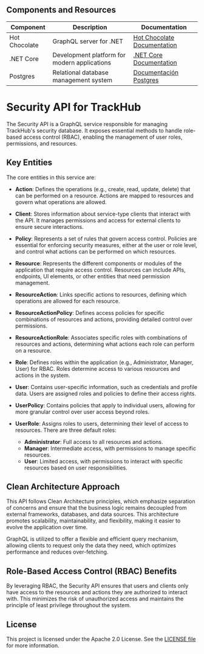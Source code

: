﻿## Components and Resources

| Component                | Description                                           | Documentation                                                                 |
|--------------------------|-------------------------------------------------------|-------------------------------------------------------------------------------|
| Hot Chocolate            | GraphQL server for .NET                               | [Hot Chocolate Documentation](https://chillicream.com/docs/hotchocolate/v13)  |
| .NET Core                | Development platform for modern applications          | [.NET Core Documentation](https://learn.microsoft.com/en-us/dotnet/core/whats-new/dotnet-9/overview) |
| Postgres                 | Relational database management system                 | [Documentación Postgres](https://www.postgresql.org/)                         |

# Security API for TrackHub

The Security API is a GraphQL service responsible for managing TrackHub's security database. It exposes essential methods to handle role-based access control (RBAC), enabling the management of user roles, permissions, and resources.

## Key Entities

The core entities in this service are:

- **Action**: Defines the operations (e.g., create, read, update, delete) that can be performed on a resource. Actions are mapped to resources and govern what operations are allowed.

- **Client**: Stores information about service-type clients that interact with the API. It manages permissions and access for external clients to ensure secure interactions.

- **Policy**: Represents a set of rules that govern access control. Policies are essential for enforcing security measures, either at the user or role level, and control what actions can be performed on which resources.

- **Resource**: Represents the different components or modules of the application that require access control. Resources can include APIs, endpoints, UI elements, or other entities that need permission management.

- **ResourceAction**: Links specific actions to resources, defining which operations are allowed for each resource.

- **ResourceActionPolicy**: Defines access policies for specific combinations of resources and actions, providing detailed control over permissions.

- **ResourceActionRole**: Associates specific roles with combinations of resources and actions, determining what actions each role can perform on a resource.

- **Role**: Defines roles within the application (e.g., Administrator, Manager, User) for RBAC. Roles determine access to various resources and actions in the system.

- **User**: Contains user-specific information, such as credentials and profile data. Users are assigned roles and policies to define their access rights.

- **UserPolicy**: Contains policies that apply to individual users, allowing for more granular control over user access beyond roles.

- **UserRole**: Assigns roles to users, determining their level of access to resources. There are three default roles:
  - **Administrator**: Full access to all resources and actions.
  - **Manager**: Intermediate access, with permissions to manage specific resources.
  - **User**: Limited access, with permissions to interact with specific resources based on user responsibilities.

## Clean Architecture Approach

This API follows Clean Architecture principles, which emphasize separation of concerns and ensure that the business logic remains decoupled from external frameworks, databases, and data sources. This architecture promotes scalability, maintainability, and flexibility, making it easier to evolve the application over time.

GraphQL is utilized to offer a flexible and efficient query mechanism, allowing clients to request only the data they need, which optimizes performance and reduces over-fetching.

## Role-Based Access Control (RBAC) Benefits

By leveraging RBAC, the Security API ensures that users and clients only have access to the resources and actions they are authorized to interact with. This minimizes the risk of unauthorized access and maintains the principle of least privilege throughout the system.



## License

This project is licensed under the Apache 2.0 License. See the [LICENSE file](https://www.apache.org/licenses/LICENSE-2.0) for more information.